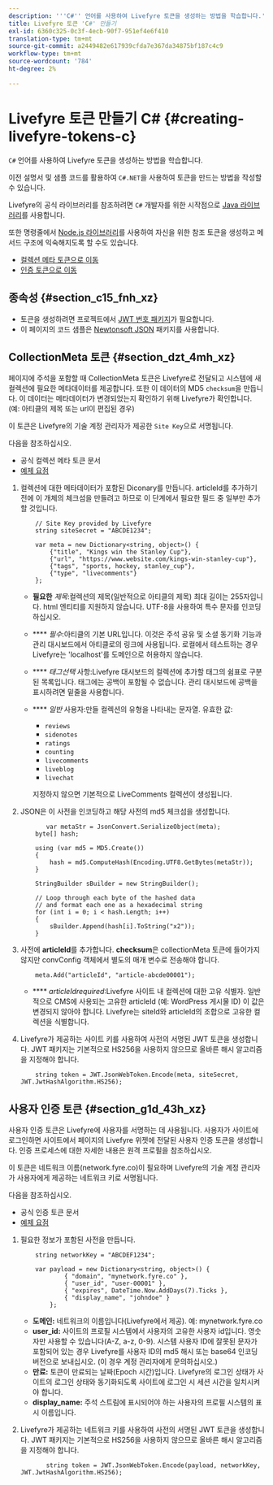 ```yaml
---
description: '''C#'' 언어를 사용하여 Livefyre 토큰을 생성하는 방법을 학습합니다.'
title: Livefyre 토큰 'C#' 만들기
exl-id: 6360c325-0c3f-4ecb-90f7-951ef4e6f410
translation-type: tm+mt
source-git-commit: a2449482e617939cfda7e367da34875bf187c4c9
workflow-type: tm+mt
source-wordcount: '784'
ht-degree: 2%

---
```


# Livefyre 토큰 만들기 C\# {#creating-livefyre-tokens-c}

``C#`` 언어를 사용하여 Livefyre 토큰을 생성하는 방법을 학습합니다.

이전 설명서 및 샘플 코드를 활용하여 `C#.NET`을 사용하여 토큰을 만드는 방법을 작성할 수 있습니다.

Livefyre의 공식 라이브러리를 참조하려면 `C#` 개발자를 위한 시작점으로 [Java 라이브러리](https://github.com/Livefyre/livefyre-java-utils)를 사용합니다.

또한 명령줄에서 [Node.js 라이브러리](https://github.com/Livefyre/livefyre-nodejs-utils)를 사용하여 자신을 위한 참조 토큰을 생성하고 메서드 구조에 익숙해지도록 할 수도 있습니다.

* [컬렉션 메타 토큰으로 이동](https://gist.github.com/gibron/56cb9c7060bf4816c4c5#the-collectionMeta-token)
* [인증 토큰으로 이동](https://gist.github.com/gibron/56cb9c7060bf4816c4c5#the-auth-token)

## 종속성 {#section_c15_fnh_xz}

* 토큰을 생성하려면 프로젝트에서 [JWT 번호 패키지](https://www.nuget.org/packages/JWT)가 필요합니다.
* 이 페이지의 코드 샘플은 [Newtonsoft JSON](https://www.nuget.org/packages/newtonsoft.json/) 패키지를 사용합니다.

## CollectionMeta 토큰 {#section_dzt_4mh_xz}

페이지에 주석을 포함할 때 CollectionMeta 토큰은 Livefyre로 전달되고 시스템에 새 컬렉션에 필요한 메타데이터를 제공합니다. 또한 이 데이터의 MD5 `checksum`을 만듭니다. 이 데이터는 메타데이터가 변경되었는지 확인하기 위해 Livefyre가 확인합니다. (예: 아티클의 제목 또는 url이 편집된 경우)

이 토큰은 Livefyre의 기술 계정 관리자가 제공한 `Site Key`으로 서명됩니다.

다음을 참조하십시오.

* 공식 컬렉션 메타 토큰 문서
* [예제 요점](https://gist.github.com/pcolombo/dbbea020618c521a2bd5)

1. 컬렉션에 대한 메타데이터가 포함된 Diconary를 만듭니다. articleId를 추가하기 전에 이 개체의 체크섬을 만들려고 하므로 이 단계에서 필요한 필드 중 일부만 추가할 것입니다.

   ```
       // Site Key provided by Livefyre 
       string siteSecret = "ABCDE1234"; 
   
       var meta = new Dictionary<string, object>() { 
           {"title", "Kings win the Stanley Cup"}, 
           {"url", "https://www.website.com/kings-win-stanley-cup"}, 
           {"tags", "sports, hockey, stanley_cup"}, 
           {"type", "livecomments"} 
       };
   ```

   * **필요한** *제목*:컬렉션의 제목(일반적으로 아티클의 제목) 최대 길이는 255자입니다. html 엔티티를 지원하지 않습니다. UTF-8을 사용하여 특수 문자를 인코딩하십시오.
   * **** *필수*:아티클의 기본 URL입니다. 이것은 주석 공유 및 소셜 동기화 기능과 관리 대시보드에서 아티클로의 링크에 사용됩니다. 로컬에서 테스트하는 경우 Livefyre는 &#39;localhost&#39;를 도메인으로 허용하지 않습니다.
   * **** *태그선택* 사항:Livefyre 대시보드의 컬렉션에 추가할 태그의 쉼표로 구분된 목록입니다. 태그에는 공백이 포함될 수 없습니다. 관리 대시보드에 공백을 표시하려면 밑줄을 사용합니다.
   * **** *일반* 사용자:만들 컬렉션의 유형을 나타내는 문자열. 유효한 값:

      * `reviews`
      * `sidenotes`
      * `ratings`
      * `counting`
      * `livecomments`
      * `liveblog`
      * `livechat`

      지정하지 않으면 기본적으로 LiveComments 컬렉션이 생성됩니다.


1. JSON은 이 사전을 인코딩하고 해당 사전의 md5 체크섬을 생성합니다.

   ```
          var metaStr = JsonConvert.SerializeObject(meta); 
       byte[] hash; 
   
       using (var md5 = MD5.Create()) 
       { 
           hash = md5.ComputeHash(Encoding.UTF8.GetBytes(metaStr)); 
       } 
   
       StringBuilder sBuilder = new StringBuilder(); 
   
       // Loop through each byte of the hashed data  
       // and format each one as a hexadecimal string  
       for (int i = 0; i < hash.Length; i++) 
       { 
           sBuilder.Append(hash[i].ToString("x2")); 
       } 
   ```

1. 사전에 **articleId**&#x200B;를 추가합니다. **checksum**&#x200B;은 collectionMeta 토큰에 들어가지 않지만 convConfig 객체에서 별도의 매개 변수로 전송해야 합니다.

   ```
       meta.Add("articleId", "article-abcde00001"); 
   ```

   * **** *articleIdrequired*:Livefyre 사이트 내 컬렉션에 대한 고유 식별자. 일반적으로 CMS에 사용되는 고유한 articleId (예: WordPress 게시물 ID) 이 값은 변경되지 않아야 합니다. Livefyre는 siteId와 articleId의 조합으로 고유한 컬렉션을 식별합니다.

1. Livefyre가 제공하는 사이트 키를 사용하여 사전의 서명된 JWT 토큰을 생성합니다. JWT 패키지는 기본적으로 HS256을 사용하지 않으므로 올바른 해시 알고리즘을 지정해야 합니다.

   ```
       string token = JWT.JsonWebToken.Encode(meta, siteSecret, JWT.JwtHashAlgorithm.HS256);
   ```

## 사용자 인증 토큰 {#section_g1d_43h_xz}

사용자 인증 토큰은 Livefyre에 사용자를 서명하는 데 사용됩니다. 사용자가 사이트에 로그인하면 사이트에서 페이지의 Livefyre 위젯에 전달된 사용자 인증 토큰을 생성합니다. 인증 프로세스에 대한 자세한 내용은 원격 프로필을 참조하십시오.

이 토큰은 네트워크 이름(network.fyre.co)이 필요하며 Livefyre의 기술 계정 관리자가 사용자에게 제공하는 네트워크 키로 서명됩니다.

다음을 참조하십시오.

* 공식 인증 토큰 문서
* [예제 요점](https://gist.github.com/pcolombo/7d7403172c28734c87e2)

1. 필요한 정보가 포함된 사전을 만듭니다.

   ```
       string networkKey = "ABCDEF1234"; 
   
       var payload = new Dictionary<string, object>() {  
               { "domain", "mynetwork.fyre.co" }, 
               { "user_id", "user-00001" }, 
               { "expires", DateTime.Now.AddDays(7).Ticks }, 
               { "display_name", "johndoe" } 
           }; 
   ```

   * **도메인:** 네트워크의 이름입니다(Livefyre에서 제공). 예: mynetwork.fyre.co
   * **user_id:** 사이트의 프로필 시스템에서 사용자의 고유한 사용자 id입니다. 영숫자만 사용할 수 있습니다(A-Z, a-z, 0-9). 시스템 사용자 ID에 잘못된 문자가 포함되어 있는 경우 Livefyre를 사용자 ID의 md5 해시 또는 base64 인코딩 버전으로 보내십시오. (이 경우 계정 관리자에게 문의하십시오.)
   * **만료:** 토큰이 만료되는 날짜(Epoch 시간)입니다. Livefyre의 로그인 상태가 사이트의 로그인 상태와 동기화되도록 사이트에 로그인 시 세션 시간을 일치시켜야 합니다.
   * **display_name:** 주석 스트림에 표시되어야 하는 사용자의 프로필 시스템의 표시 이름입니다.

1. Livefyre가 제공하는 네트워크 키를 사용하여 사전의 서명된 JWT 토큰을 생성합니다. JWT 패키지는 기본적으로 HS256을 사용하지 않으므로 올바른 해시 알고리즘을 지정해야 합니다.

   ```
          string token = JWT.JsonWebToken.Encode(payload, networkKey, JWT.JwtHashAlgorithm.HS256);
   ```
